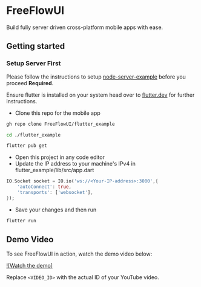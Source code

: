 # FreeFlowUI

Build fully server driven cross-platform mobile apps with ease.

## Getting started

### Setup Server First
Please  follow the instructions to setup [node-server-example](https://github.com/FreeFlowUI/node_server_example) before you proceed **Required**.

Ensure flutter is installed on your system head over to [flutter.dev](https://flutter.dev/) for further instructions.


- Clone this repo for the mobile app
```bash
gh repo clone FreeFlowUI/flutter_example
```
```bash
cd ./flutter_example
```
```bash
flutter pub get
```
- Open this project in any code editor
- Update the IP address to your machine's IPv4 in flutter_example/lib/src/app.dart
```dart
IO.Socket socket = IO.io('ws://<Your-IP-address>:3000',{
    'autoConnect': true,
    'transports': ['websocket'],
});
```
- Save your changes and then run
```bash
flutter run
```

## Demo Video

To see FreeFlowUI in action, watch the demo video below:

[![Watch the demo]](https://firebasestorage.googleapis.com/v0/b/freshers-2021.appspot.com/o/FreeFlow_demonstration_2%20(1).mov?alt=media&token=d47923ce-653a-45a0-8bf6-83f7f468e660)

Replace `<VIDEO_ID>` with the actual ID of your YouTube video.